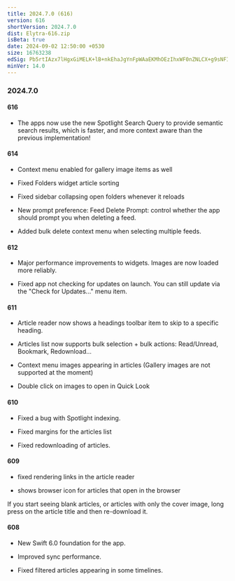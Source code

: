 ```yaml
---
title: 2024.7.0 (616)
version: 616
shortVersion: 2024.7.0
dist: Elytra-616.zip
isBeta: true
date: 2024-09-02 12:50:00 +0530
size: 16763238
edSig: Pb5rtIAzx7lHgxGiMELK+lB+nkEhaJgYnFpWAaEKMhOEzIhxWF0nZNLCX+g9sNFIPtgHoLtjnmGWY4ug15j0Cg==
minVer: 14.0
---
```


### 2024.7.0

#### 616

- The apps now use the new Spotlight Search Query to provide semantic search results, which is faster, and more context aware than the previous implementation!

#### 614

- Context menu enabled for gallery image items as well

- Fixed Folders widget article sorting

- Fixed sidebar collapsing open folders whenever it reloads

- New prompt preference: Feed Delete Prompt: control whether the app should prompt you when deleting a feed.

- Added bulk delete context menu when selecting multiple feeds.

#### 612

- Major performance improvements to widgets. Images are now loaded more reliably.

- Fixed app not checking for updates on launch. You can still update via the "Check for Updates..." menu item.

#### 611

- Article reader now shows a headings toolbar item to skip to a specific heading.

- Articles list now supports bulk selection + bulk actions: Read/Unread, Bookmark, Redownload...

- Context menu images appearing in articles (Gallery images are not supported at the moment)

- Double click on images to open in Quick Look

#### 610

- Fixed a bug with Spotlight indexing. 

- Fixed margins for the articles list

- Fixed redownloading of articles.

#### 609

- fixed rendering links in the article reader 

- shows browser icon for articles that open in the browser

If you start seeing blank articles, or articles with only the cover image, long press on the article title and then re-download it.

#### 608

- New Swift 6.0 foundation for the app.

- Improved sync performance. 

- Fixed filtered articles appearing in some timelines. 
